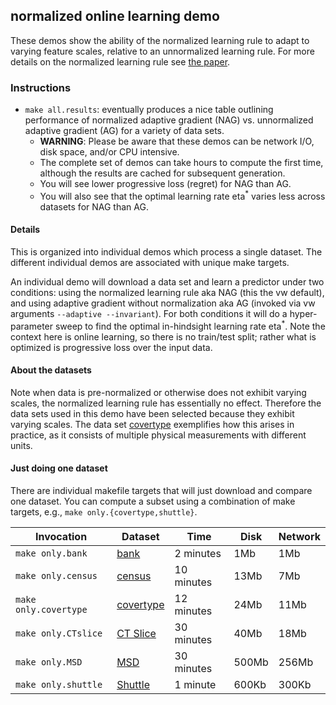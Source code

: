 normalized online learning demo
-------------------------------

These demos show the ability of the normalized learning rule to adapt to
varying feature scales, relative to an unnormalized learning rule.  For
more details on the normalized learning rule see [the paper](http://arxiv.org/abs/1305.6646).

### Instructions ###

- `make all.results`: eventually produces a nice table outlining performance of normalized adaptive gradient (NAG) vs. unnormalized adaptive gradient (AG) for a variety of data sets.
	- **WARNING**: Please be aware that these demos can be network I/O, disk space, and/or CPU intensive.
	- The complete set of demos can take hours to compute the first time, although the results are cached for subsequent generation. 
	- You will see lower progressive loss (regret) for NAG than AG.
	- You will also see that the optimal learning rate eta<sup>*</sup> varies less across datasets for NAG than AG.

#### Details ####

This is organized into individual demos which process a single dataset.  The different individual demos are associated with unique make targets.

An individual demo will download a data set and learn a predictor under two conditions: using the normalized learning rule aka NAG (this the vw default), and using adaptive gradient without normalization aka AG (invoked via vw arguments `--adaptive --invariant`).  For both conditions it will do a hyper-parameter sweep to find the optimal in-hindsight learning rate eta<sup>*</sup>.  Note the context here is online learning, so there is no train/test split; rather what is optimized is progressive loss over the input data.

#### About the datasets ####

Note when data is pre-normalized or otherwise does not exhibit varying scales, the normalized learning rule has essentially no effect.  Therefore the data sets used in this demo have been selected because they exhibit varying scales.  The data set [covertype](http://archive.ics.uci.edu/ml/datasets/Covertype) exemplifies how this arises in practice, as it consists of multiple physical measurements with different units.

#### Just doing one dataset ####

There are individual makefile targets that will just download and compare one dataset.  You can compute a subset using a combination of make targets, e.g., `make only.{covertype,shuttle}`.

Invocation | Dataset | Time | Disk | Network 
--- | --- | --- | --- | ---
`make only.bank` | [bank](http://archive.ics.uci.edu/ml/datasets/Bank+Marketing) | 2 minutes | 1Mb | 1Mb
`make only.census` | [census](http://archive.ics.uci.edu/ml/datasets/Census-Income+%28KDD%29) | 10 minutes | 13Mb | 7Mb
`make only.covertype` | [covertype](http://archive.ics.uci.edu/ml/datasets/Covertype) | 12 minutes | 24Mb | 11Mb
`make only.CTslice` | [CT Slice](http://archive.ics.uci.edu/ml/datasets/Relative+location+of+CT+slices+on+axial+axis) | 30 minutes | 40Mb | 18Mb
`make only.MSD` | [MSD](http://archive.ics.uci.edu/ml/datasets/YearPredictionMSD) | 30 minutes | 500Mb | 256Mb
`make only.shuttle` | [Shuttle](http://archive.ics.uci.edu/ml/datasets/Statlog+%28Shuttle%29) | 1 minute | 600Kb | 300Kb 

